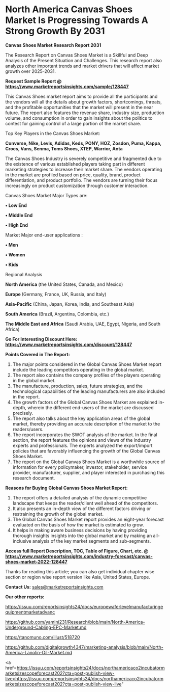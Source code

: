 # North America Canvas Shoes Market Is Progressing Towards A Strong Growth By 2031

<strong>Canvas Shoes Market Research Report 2031</strong>

The Research Report on Canvas Shoes Market is a Skillful and Deep Analysis of the Present Situation and Challenges. This research report also analyzes other important trends and market drivers that will affect market growth over 2025-2031.

<strong>Request Sample Report @ <a href=https://www.marketreportsinsights.com/sample/128447>https://www.marketreportsinsights.com/sample/128447</a></strong>

This Canvas Shoes market report aims to provide all the participants and the vendors will all the details about growth factors, shortcomings, threats, and the profitable opportunities that the market will present in the near future. The report also features the revenue share, industry size, production volume, and consumption in order to gain insights about the politics to contest for gaining control of a large portion of the market share.

Top Key Players in the Canvas Shoes Market:

<strong>Converse, Nike, Levis, Adidas, Keds, PONY, HOZ, Zosdon, Puma, Kappa, Crocs, Vans, Senma, Toms Shoes, XTEP, Warrior, Anta</strong>

The Canvas Shoes Industry is severely competitive and fragmented due to the existence of various established players taking part in different marketing strategies to increase their market share. The vendors operating in the market are profiled based on price, quality, brand, product differentiation, and product portfolio. The vendors are turning their focus increasingly on product customization through customer interaction.

Canvas Shoes Market Major Types are:

<strong>• Low End

• Middle End

• High End</strong>

Market Major end-user applications :

<strong>• Men

• Women

• Kids</strong>

Regional Analysis

</u><strong><b>North America</b></strong> (the United States, Canada, and Mexico)

<strong><b>Europe </b></strong>(Germany, France, UK, Russia, and Italy)

<strong><b>Asia-Pacific</b></strong> (China, Japan, Korea, India, and Southeast Asia)

<strong><b>South America</b></strong> (Brazil, Argentina, Colombia, etc.)

<strong><b>The Middle East and Africa</b></strong> (Saudi Arabia, UAE, Egypt, Nigeria, and South Africa)

<strong>Go For Interesting Discount Here: <a href=https://www.marketreportsinsights.com/discount/128447>https://www.marketreportsinsights.com/discount/128447</a></strong>

<strong>Points Covered in The Report:</strong>
<ol>
  <li>The major points considered in the Global Canvas Shoes Market report include the leading competitors operating in the global market.</li>
  <li>The report also contains the company profiles of the players operating in the global market.</li>
  <li>The manufacture, production, sales, future strategies, and the technological capabilities of the leading manufacturers are also included in the report.</li>
  <li>The growth factors of the Global Canvas Shoes Market are explained in-depth, wherein the different end-users of the market are discussed precisely.</li>
  <li>The report also talks about the key application areas of the global market, thereby providing an accurate description of the market to the readers/users.</li>
  <li>The report incorporates the SWOT analysis of the market. In the final section, the report features the opinions and views of the industry experts and professionals. The experts analyzed the export/import policies that are favorably influencing the growth of the Global Canvas Shoes Market.</li>
  <li>The report on the Global Canvas Shoes Market is a worthwhile source of information for every policymaker, investor, stakeholder, service provider, manufacturer, supplier, and player interested in purchasing this research document.</li>
</ol>
<strong>Reasons for Buying Global Canvas Shoes Market Report:</strong>

<ol>
  <li>The report offers a detailed analysis of the dynamic competitive landscape that keeps the reader/client well ahead of the competitors.</li>
  <li>It also presents an in-depth view of the different factors driving or restraining the growth of the global market.</li>
  <li>The Global Canvas Shoes Market report provides an eight-year forecast evaluated on the basis of how the market is estimated to grow.</li>
  <li>It helps in making aware business decisions by having providing thorough insights insights into the global market and by making an all-inclusive analysis of the key market segments and sub-segments.</li>
</ol>
<strong>Access full Report Description, TOC, Table of Figure, Chart, etc. @ <a href=https://www.marketreportsinsights.com/industry-forecast/canvas-shoes-market-2022-128447>https://www.marketreportsinsights.com/industry-forecast/canvas-shoes-market-2022-128447</a></strong>


Thanks for reading this article; you can also get individual chapter wise section or region wise report version like Asia, United States, Europe.

<strong>Contact Us:</strong>
sales@marketreportsinsights.com

<strong>Our other reports:</strong>

<a href=https://issuu.com/reportsinsights24/docs/europewaferlevelmanufacturingequipmentmarketadvanc>https://issuu.com/reportsinsights24/docs/europewaferlevelmanufacturingequipmentmarketadvanc</a>

<a href=https://github.com/yamini231/Research/blob/main/North-America-Underground-Cabling-EPC-Market.md>https://github.com/yamini231/Research/blob/main/North-America-Underground-Cabling-EPC-Market.md</a>

<a href=https://tanomuno.com/illust/518720>https://tanomuno.com/illust/518720</a>

<a href=https://github.com/digitalgrowth4347/marketing-analysis/blob/main/North-America-Lanolin-Oil-Market.md>https://github.com/digitalgrowth4347/marketing-analysis/blob/main/North-America-Lanolin-Oil-Market.md</a>

<a href=https://issuu.com/reportsinsights24/docs/northamericaco2incubatormarketsizescopeforecast202?cta=post-publish-view-live>https://issuu.com/reportsinsights24/docs/northamericaco2incubatormarketsizescopeforecast202?cta=post-publish-view-live</a>"
